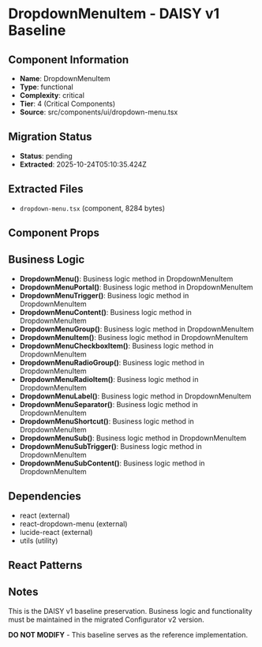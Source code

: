 # DropdownMenuItem - DAISY v1 Baseline

## Component Information

- **Name**: DropdownMenuItem
- **Type**: functional
- **Complexity**: critical
- **Tier**: 4 (Critical Components)
- **Source**: src/components/ui/dropdown-menu.tsx

## Migration Status

- **Status**: pending
- **Extracted**: 2025-10-24T05:10:35.424Z

## Extracted Files

- `dropdown-menu.tsx` (component, 8284 bytes)

## Component Props



## Business Logic

- **DropdownMenu()**: Business logic method in DropdownMenuItem
- **DropdownMenuPortal()**: Business logic method in DropdownMenuItem
- **DropdownMenuTrigger()**: Business logic method in DropdownMenuItem
- **DropdownMenuContent()**: Business logic method in DropdownMenuItem
- **DropdownMenuGroup()**: Business logic method in DropdownMenuItem
- **DropdownMenuItem()**: Business logic method in DropdownMenuItem
- **DropdownMenuCheckboxItem()**: Business logic method in DropdownMenuItem
- **DropdownMenuRadioGroup()**: Business logic method in DropdownMenuItem
- **DropdownMenuRadioItem()**: Business logic method in DropdownMenuItem
- **DropdownMenuLabel()**: Business logic method in DropdownMenuItem
- **DropdownMenuSeparator()**: Business logic method in DropdownMenuItem
- **DropdownMenuShortcut()**: Business logic method in DropdownMenuItem
- **DropdownMenuSub()**: Business logic method in DropdownMenuItem
- **DropdownMenuSubTrigger()**: Business logic method in DropdownMenuItem
- **DropdownMenuSubContent()**: Business logic method in DropdownMenuItem

## Dependencies

- react (external)
- react-dropdown-menu (external)
- lucide-react (external)
- utils (utility)

## React Patterns



## Notes

This is the DAISY v1 baseline preservation. Business logic and functionality
must be maintained in the migrated Configurator v2 version.

**DO NOT MODIFY** - This baseline serves as the reference implementation.
